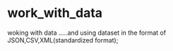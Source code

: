# work_with_data
woking with data .....and using dataset in the format of JSON,CSV,XML(standardized format);
